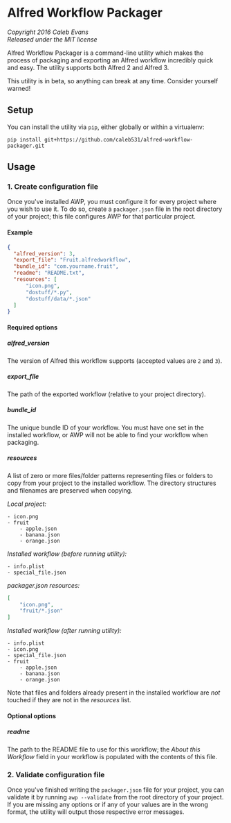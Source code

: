 # Alfred Workflow Packager

*Copyright 2016 Caleb Evans*  
*Released under the MIT license*

Alfred Workflow Packager is a command-line utility which makes the process of
packaging and exporting an Alfred workflow incredibly quick and easy. The
utility supports both Alfred 2 and Alfred 3.

This utility is in beta, so anything can break at any time. Consider yourself
warned!

## Setup

You can install the utility via `pip`, either globally or within a virtualenv:

```
pip install git+https://github.com/caleb531/alfred-workflow-packager.git
```

## Usage

### 1. Create configuration file

Once you've installed AWP, you must configure it for every project where you
wish to use it. To do so, create a `packager.json` file in the root directory of
your project; this file configures AWP for that particular project.

#### Example

```json
{
  "alfred_version": 3,
  "export_file": "Fruit.alfredworkflow",
  "bundle_id": "com.yourname.fruit",
  "readme": "README.txt",
  "resources": [
      "icon.png",
      "dostuff/*.py",
      "dostuff/data/*.json"
  ]
}
```

#### Required options

##### alfred_version

The version of Alfred this workflow supports (accepted values are `2` and `3`).

##### export_file

The path of the exported workflow (relative to your project directory).

##### bundle_id

The unique bundle ID of your workflow. You must have one set in the installed
workflow, or AWP will not be able to find your workflow when packaging.

##### resources

A list of zero or more files/folder patterns representing files or folders to
copy from your project to the installed workflow. The directory structures and
filenames are preserved when copying.

*Local project:*

```
- icon.png
- fruit
    - apple.json
    - banana.json
    - orange.json
```

*Installed workflow (before running utility):*

```
- info.plist
- special_file.json
```

*packager.json resources:*

```json
[
    "icon.png",
    "fruit/*.json"
]
```

*Installed workflow (after running utility):*

```
- info.plist
- icon.png
- special_file.json
- fruit
    - apple.json
    - banana.json
    - orange.json
```

Note that files and folders already present in the installed workflow are *not*
touched if they are not in the *resources* list.

#### Optional options

##### readme

The path to the README file to use for this workflow; the *About this Workflow*
field in your workflow is populated with the contents of this file.

### 2. Validate configuration file

Once you've finished writing the `packager.json` file for your project, you can
validate it by running `awp --validate` from the root directory of your project.
If you are missing any options or if any of your values are in the wrong format,
the utility will output those respective error messages.
